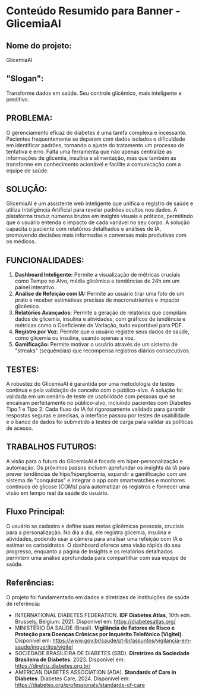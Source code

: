 
# Conteúdo Resumido para Banner - GlicemiaAI

## Nome do projeto:
GlicemiaAI

## "Slogan":
Transforme dados em saúde. Seu controle glicêmico, mais inteligente e preditivo.

## PROBLEMA:
O gerenciamento eficaz do diabetes é uma tarefa complexa e incessante. Pacientes frequentemente se deparam com dados isolados e dificuldade em identificar padrões, tornando o ajuste do tratamento um processo de tentativa e erro. Falta uma ferramenta que não apenas centralize as informações de glicemia, insulina e alimentação, mas que também as transforme em conhecimento acionável e facilite a comunicação com a equipe de saúde.

## SOLUÇÃO:
GlicemiaAI é um assistente web inteligente que unifica o registro de saúde e utiliza Inteligência Artificial para revelar padrões ocultos nos dados. A plataforma traduz números brutos em insights visuais e práticos, permitindo que o usuário entenda o impacto de cada variável no seu corpo. A solução capacita o paciente com relatórios detalhados e análises de IA, promovendo decisões mais informadas e conversas mais produtivas com os médicos.

## FUNCIONALIDADES:
1. **Dashboard Inteligente:** Permite a visualização de métricas cruciais como Tempo no Alvo, média glicêmica e tendências de 24h em um painel interativo.
2. **Análise de Refeição com IA:** Permite ao usuário tirar uma foto de um prato e receber estimativas precisas de macronutrientes e impacto glicêmico.
3. **Relatórios Avançados:** Permite a geração de relatórios que compilam dados de glicemia, insulina e atividades, com gráficos de tendência e métricas como o Coeficiente de Variação, tudo exportável para PDF.
4. **Registro por Voz:** Permite que o usuário registre seus dados de saúde, como glicemia ou insulina, usando apenas a voz.
5. **Gamificação:** Permite motivar o usuário através de um sistema de "streaks" (sequências) que recompensa registros diários consecutivos.


## TESTES:
A robustez do GlicemiaAI é garantida por uma metodologia de testes contínua e pela validação de conceito com o público-alvo. A solução foi validada em um cenário de teste de usabilidade com pessoas que se encaixam perfeitamente no público-alvo, incluindo pacientes com Diabetes Tipo 1 e Tipo 2. Cada fluxo de IA foi rigorosamente validado para garantir respostas seguras e precisas, a interface passou por testes de usabilidade e o banco de dados foi submetido a testes de carga para validar as políticas de acesso.

## TRABALHOS FUTUROS:
A visão para o futuro do GlicemiaAI é focada em hiper-personalização e automação. Os próximos passos incluem aprofundar os insights da IA para prever tendências de hipo/hiperglicemia, expandir a gamificação com um sistema de "conquistas" e integrar o app com smartwatches e monitores contínuos de glicose (CGMs) para automatizar os registros e fornecer uma visão em tempo real da saúde do usuário.

## Fluxo Principal:
O usuário se cadastra e define suas metas glicêmicas pessoais, cruciais para a personalização. No dia a dia, ele registra glicemia, insulina e atividades, podendo usar a câmera para analisar uma refeição com IA e estimar os carboidratos. O dashboard oferece uma visão rápida do seu progresso, enquanto a página de Insights e os relatórios detalhados permitem uma análise aprofundada para compartilhar com sua equipe de saúde.

## Referências:
O projeto foi fundamentado em dados e diretrizes de instituições de saúde de referência:
*   INTERNATIONAL DIABETES FEDERATION. **IDF Diabetes Atlas**, 10th edn. Brussels, Belgium: 2021. Disponível em: <https://diabetesatlas.org/>
*   MINISTÉRIO DA SAÚDE (Brasil). **Vigilância de Fatores de Risco e Proteção para Doenças Crônicas por Inquérito Telefônico (Vigitel)**. Disponível em: <https://www.gov.br/saude/pt-br/assuntos/vigilancia-em-saude/inqueritos/vigitel>
*   SOCIEDADE BRASILEIRA DE DIABETES (SBD). **Diretrizes da Sociedade Brasileira de Diabetes**. 2023. Disponível em: <https://diretriz.diabetes.org.br/>
*   AMERICAN DIABETES ASSOCIATION (ADA). **Standards of Care in Diabetes**. Diabetes Care, 2024. Disponível em: <https://diabetes.org/professionals/standards-of-care>
